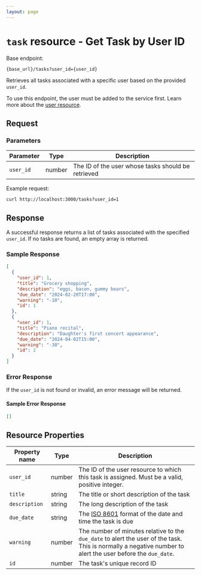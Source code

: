 ```yaml
---
layout: page
---
```


# `task` resource - Get Task by User ID

Base endpoint:

```shell
{base_url}/tasks?user_id={user_id}
```

Retrieves all tasks associated with a specific user based on the provided `user_id`.

To use this endpoint, the user must be added to the service first. Learn more about the [user resource](user.md).

## Request

### Parameters

| Parameter | Type | Description |
| --------- | ---- | ----------- |
| `user_id` | number | The ID of the user whose tasks should be retrieved |

Example request:

```shell
curl http://localhost:3000/tasks?user_id=1
```

## Response

A successful response returns a list of tasks associated with the specified `user_id`. If no tasks are found, an empty array is returned.

### Sample Response

```json
[
  {
    "user_id": 1,
    "title": "Grocery shopping",
    "description": "eggs, bacon, gummy bears",
    "due_date": "2024-02-20T17:00",
    "warning": "-10",
    "id": 1
  },
  {
    "user_id": 1,
    "title": "Piano recital",
    "description": "Daughter's first concert appearance",
    "due_date": "2024-04-02T15:00",
    "warning": "-30",
    "id": 2
  }
]
```

### Error Response

If the `user_id` is not found or invalid, an error message will be returned.

#### Sample Error Response

```json
[]
```

## Resource Properties

| Property name | Type | Description |
| ------------- | ---- | ----------- |
| `user_id`     | number | The ID of the user resource to which this task is assigned. Must be a valid, positive integer. |
| `title`       | string | The title or short description of the task |
| `description` | string | The long description of the task |
| `due_date`    | string | The [ISO 8601](https://en.wikipedia.org/wiki/ISO_8601) format of the date and time the task is due |
| `warning`     | number | The number of minutes relative to the `due_date` to alert the user of the task. This is normally a negative number to alert the user before the `due_date`. |
| `id`          | number | The task's unique record ID |
